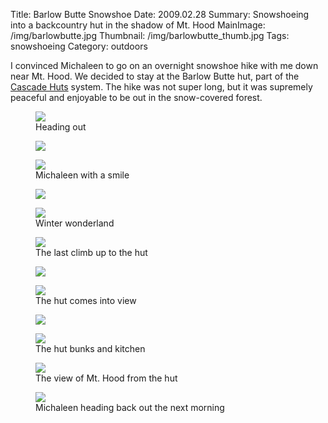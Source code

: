 Title: Barlow Butte Snowshoe
Date: 2009.02.28
Summary: Snowshoeing into a backcountry hut in the shadow of Mt. Hood
MainImage: /img/barlowbutte.jpg
Thumbnail: /img/barlowbutte_thumb.jpg
Tags: snowshoeing
Category: outdoors

I convinced Michaleen to go on an overnight snowshoe hike with me down near Mt. Hood. We decided to stay at the Barlow Butte hut, part of the [Cascade Huts][CascadeHuts] system. The hike was not super long, but it was supremely peaceful and enjoyable to be out in the snow-covered forest.

<p>
<figure><img src="/img/outdoors/barlowsnowshoe/starting_out.png" class="largeimg" />
<figcaption>Heading out<figcaption>
</figure>
</p>

<p>
<figure><img src="/img/outdoors/barlowsnowshoe/action_shot.png" class="largeimg" />
</figure>
</p>
<p>
<figure><img src="/img/outdoors/barlowsnowshoe/michaleen_meadow.png" class="largeimg" />
<figcaption>Michaleen with a smile<figcaption>
</figure>
</p>

<p>
<figure><img src="/img/outdoors/barlowsnowshoe/bigfoot.png" class="largeimg" />
</figure>
</p>
<p>
<figure><img src="/img/outdoors/barlowsnowshoe/gnome_home.png" class="largeimg" />
<figcaption>Winter wonderland<figcaption>
</figure>
</p>

<p>
<figure><img src="/img/outdoors/barlowsnowshoe/last_ridge.png" class="largeimg" />
<figcaption>The last climb up to the hut<figcaption>
</figure>
</p>

<p>
<figure><img src="/img/outdoors/barlowsnowshoe/hut_distance.png" class="largeimg" />
</figure>
</p>
<p>
<figure><img src="/img/outdoors/barlowsnowshoe/hut.png" class="largeimg" />
<figcaption>The hut comes into view<figcaption>
</figure>
</p>

<p>
<figure><img src="/img/outdoors/barlowsnowshoe/hut_bunks.png" class="largeimg" />
</figure>
</p>
<p>
<figure><img src="/img/outdoors/barlowsnowshoe/hut_kitchen.png" class="largeimg" />
<figcaption>The hut bunks and kitchen<figcaption>
</figure>
</p>

<p>
<figure><img src="/img/outdoors/barlowsnowshoe/mthood2.png" class="largeimg" />
<figcaption>The view of Mt. Hood from the hut<figcaption>
</figure>
</p>

<p>
<figure><img src="/img/outdoors/barlowsnowshoe/leaving_hut.png" class="largeimg" />
<figcaption>Michaleen heading back out the next morning<figcaption>
</figure>
</p>


[CascadeHuts]: http://www.cascadehuts.com/winter_routes.php
